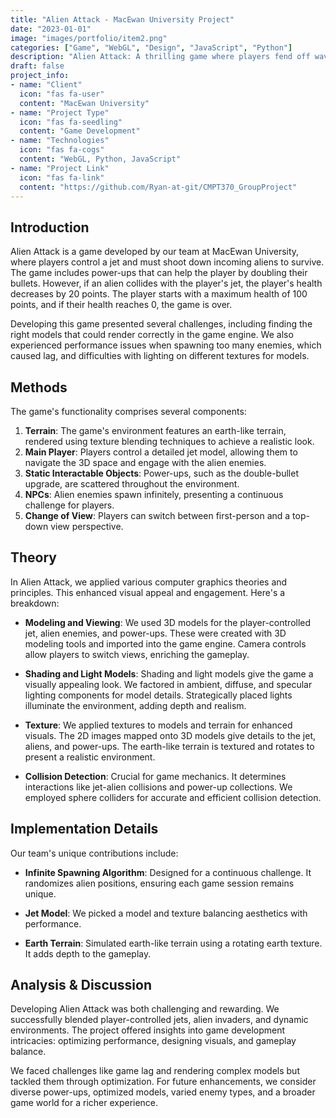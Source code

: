 ```yaml
---
title: "Alien Attack - MacEwan University Project"
date: "2023-01-01"
image: "images/portfolio/item2.png"  
categories: ["Game", "WebGL", "Design", "JavaScript", "Python"]
description: "Alien Attack: A thrilling game where players fend off waves of alien invaders."
draft: false
project_info:
- name: "Client"
  icon: "fas fa-user"
  content: "MacEwan University"
- name: "Project Type"
  icon: "fas fa-seedling"
  content: "Game Development"
- name: "Technologies"
  icon: "fas fa-cogs"
  content: "WebGL, Python, JavaScript"
- name: "Project Link"
  icon: "fas fa-link"
  content: "https://github.com/Ryan-at-git/CMPT370_GroupProject"
---
```


## Introduction

Alien Attack is a game developed by our team at MacEwan University, where players control a jet and must shoot down incoming aliens to survive. The game includes power-ups that can help the player by doubling their bullets. However, if an alien collides with the player's jet, the player's health decreases by 20 points. The player starts with a maximum health of 100 points, and if their health reaches 0, the game is over.

Developing this game presented several challenges, including finding the right models that could render correctly in the game engine. We also experienced performance issues when spawning too many enemies, which caused lag, and difficulties with lighting on different textures for models.

## Methods

The game's functionality comprises several components:

1. **Terrain**: The game's environment features an earth-like terrain, rendered using texture blending techniques to achieve a realistic look.
2. **Main Player**: Players control a detailed jet model, allowing them to navigate the 3D space and engage with the alien enemies.
3. **Static Interactable Objects**: Power-ups, such as the double-bullet upgrade, are scattered throughout the environment.
4. **NPCs**: Alien enemies spawn infinitely, presenting a continuous challenge for players.
5. **Change of View**: Players can switch between first-person and a top-down view perspective.

## Theory

In Alien Attack, we applied various computer graphics theories and principles. This enhanced visual appeal and engagement. Here's a breakdown:

- **Modeling and Viewing**: We used 3D models for the player-controlled jet, alien enemies, and power-ups. These were created with 3D modeling tools and imported into the game engine. Camera controls allow players to switch views, enriching the gameplay.
  
- **Shading and Light Models**: Shading and light models give the game a visually appealing look. We factored in ambient, diffuse, and specular lighting components for model details. Strategically placed lights illuminate the environment, adding depth and realism.
  
- **Texture**: We applied textures to models and terrain for enhanced visuals. The 2D images mapped onto 3D models give details to the jet, aliens, and power-ups. The earth-like terrain is textured and rotates to present a realistic environment.
  
- **Collision Detection**: Crucial for game mechanics. It determines interactions like jet-alien collisions and power-up collections. We employed sphere colliders for accurate and efficient collision detection.

## Implementation Details

Our team's unique contributions include:

- **Infinite Spawning Algorithm**: Designed for a continuous challenge. It randomizes alien positions, ensuring each game session remains unique.

- **Jet Model**: We picked a model and texture balancing aesthetics with performance.

- **Earth Terrain**: Simulated earth-like terrain using a rotating earth texture. It adds depth to the gameplay.

## Analysis & Discussion

Developing Alien Attack was both challenging and rewarding. We successfully blended player-controlled jets, alien invaders, and dynamic environments. The project offered insights into game development intricacies: optimizing performance, designing visuals, and gameplay balance. 

We faced challenges like game lag and rendering complex models but tackled them through optimization. For future enhancements, we consider diverse power-ups, optimized models, varied enemy types, and a broader game world for a richer experience.



